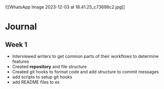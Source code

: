 ![[WhatsApp Image 2023-12-03 at 18.41.25_c73698c2.jpg]]


# Journal
## Week 1
- Interviewed writers to get common parts of their workflows to determine features
- Created **repository** and file structure
- Created git hooks to format code and add structure to commit messages
- add scripts to setup git hooks
- add README files to ex